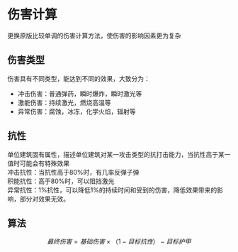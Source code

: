 # 伤害计算  
更换原版比较单调的伤害计算方法，使伤害的影响因素更为复杂  
## 伤害类型
伤害具有不同类型，能达到不同的效果，大致分为：
- 冲击伤害：普通弹药，瞬时爆炸，瞬时激光等
- 激能伤害：持续激光，燃烧高温等
- 异常伤害：腐蚀，冰冻，化学火焰，辐射等
## 抗性
单位建筑固有属性，描述单位建筑对某一攻击类型的抗打击能力，当抗性高于某一值时可能会有特殊效果  
冲击抗性：当抗性高于80%时，有几率反弹子弹  
积能抗性：高于80%时，可以阻挡激光  
异常抗性：1%抗性，可以降低1%的持续时间和受到的伤害，降低效果带来的影响，部分对效果无效。  
## 算法

$$
最终伤害=基础伤害×（1-目标抗性）-目标护甲
$$

